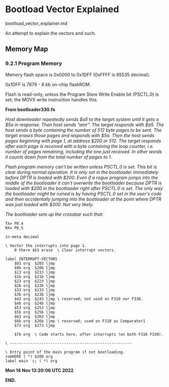 # Bootload Vector Explained

bootload_vector_explainer.md


An attempt to explain the vectors and such.

## Memory Map

### 9.2.1 Program Memory

Memory flash space is 0x0000 to 0x1DFF  (0xFFFF is 65535 decimal).

0x1DFF is 7679 - 8 kb on-chip flashROM.

Flash is read-only, unless the Program Store Write Enable bit
(PSCTL.0) is set; the MOVX write instruction handles this.


**From bootloader330.fs**

*Host downloader repeatedly sends $a5 to the target system until it
gets a $5a in response. Then host sends "amr". The target responds
with $a5. The host sends a byte containing the number of 512 byte
pages to be sent. The target erases those pages and responds with $5a.
Then the host sends pages beginning with page 1, at address $200 or
512. The target responds after each page is received with a byte
containing the loop counter, i.e. number of pages remaining, including
the one just received. In other words it counts down from the total
number of pages to 1.*

*Flash program memory can't be written unless PSCTL.0 is set. This bit
is clear during normal operation. It is only set in the bootloader
immediately before DPTR is loaded with $200. Even if a rogue program
jumps into the middle of the bootloader it can't overwrite the
bootloader because DPTR is loaded with $200 in the bootloader right
after PSCTL.0 is set. The only way the bootloader might be ruined is
by having PSCTL.0 set in the user's code and then accidentally jumping
into the bootloader at the point where DPTR was just loaded with $200.
Not very likely.*

*The bootloader sets up the crossbar such that:*

    TX= P0.4
    RX= P0.5

```
in-meta decimal

\ Vector the interrupts into page 1.
	0 there $63 erase  \ Clear interrupt vectors.

label INTERRUPT-VECTORS
	$03 org  $203 ljmp
	$0b org  $20b ljmp
	$13 org  $213 ljmp
	$1b org  $21b ljmp
	$23 org  $223 ljmp
	$2b org  $22b ljmp
	$33 org  $233 ljmp
	$3b org  $23b ljmp
	$43 org  $243 ljmp \ reserved; not used on F310 nor F330.
	$4b org  $24b ljmp
	$53 org  $253 ljmp
	$5b org  $25b ljmp
	$63 org  $263 ljmp
	$6b org  $26b ljmp \ reserved; used on F310 as Comparator1
	$73 org  $273 ljmp

	$7b org  \ Code starts here, after interrupts (on both F310 F330).

\ ------------------------------------------------------

\ Entry point of the main program if not bootloading.
romHERE ( *) $200 org
label main  c; ( *) org
```

**Mon 14 Nov 13:20:06 UTC 2022**

**END.**
